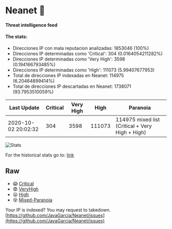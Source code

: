 # Neanet :hocho:
#### Threat intelligence feed
#### The stats:

- Direcciones IP con mala reputacion analizadas: 1853046 (100%)
- Direcciones IP determinadas como 'Critical':  304 (0.0164054211282%)
- Direcciones IP determinadas como 'Very High':  3598 (0.194166793485%)
- Direcciones IP determinadas como 'High':  111073 (5.99407677953)
- Total de direcciones IP indexadas en Neanet:  114975 (6.20464899414%)
- Total de direcciones IP descartadas en Neanet:  1738071 (93.7953510059%)

| Last Update | Critical | Very High | High | Paranoia |
| --- | --- | --- | --- | --- |
| 2020-10-02 20:02:32 | 304 | 3598 | 111073 | 114975 mixed list (Critical + Very High + High)|

![Stats](https://docs.google.com/spreadsheets/d/e/2PACX-1vSnaNMIXVabIpDJjufMlzH7poXnshF3mgd8Is1g9ytUEzVsP5my4Trn8f-xkoLLQ38xpL3HtmUexLo6/pubchart?oid=501124687&format=image)

For the historical stats go to: [link](/stats.csv)
## Raw
- :scream: [Critical](https://raw.githubusercontent.com/JavaGarcia/Neanet/master/blacklists/neanet_critical.txt)
- :fearful: [VeryHigh](https://raw.githubusercontent.com/JavaGarcia/Neanet/master/blacklists/neanet_veryHigh.txtt)
- :frowning: [High](https://raw.githubusercontent.com/JavaGarcia/Neanet/master/blacklists/neanet_high.txt)
- :dizzy_face: [Mixed-Paranoia](https://raw.githubusercontent.com/JavaGarcia/Neanet/master/blacklists/neanet_all.txt)


Your IP is indexed? You may request to takedown. [https://github.com/JavaGarcia/Neanet/issues](https://github.com/JavaGarcia/Neanet/issues)




















































































































































































































































































































































































































































































































































































































































































































































































































































































































































































































































































































































































































